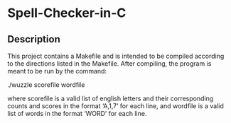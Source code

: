 # Spell-Checker-in-C

## Description

This project contains a Makefile and is intended to be compiled according to the directions listed in the Makefile. After compiling, the program is meant to be run by the command:

./wuzzle scorefile wordfile

where scorefile is a valid list of english letters and their corresponding counts and scores in the format ‘A,1,7’ for each line, and wordfile is a valid list of words in the format ‘WORD’ for each line.
